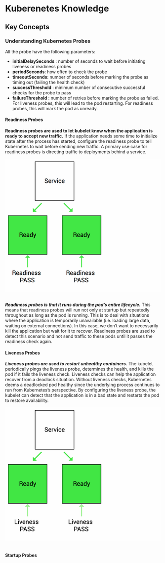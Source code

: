 # Kuberenetes Knowledge 

## Key Concepts


### Understanding Kubernetes Probes

All the probe have the following parameters:

* **initialDelaySeconds** : number of seconds to wait before initiating liveness or readiness probes
* **periodSeconds**: how often to check the probe
* **timeoutSeconds**: number of seconds before marking the probe as timing out (failing the health check)
* **successThreshold** : minimum number of consecutive successful checks for the probe to pass
* **failureThreshold** : number of retries before marking the probe as failed. For liveness probes, this will lead to the pod restarting. For readiness probes, this will mark the pod as unready.

#### **Readiness Probes**
**Readiness probes are used to let kubelet know when the application is ready to accept new traffic.** If the application needs some time to initialize state after the process has started, configure the readiness probe to tell Kubernetes to wait before sending new traffic. A primary use case for readiness probes is directing traffic to deployments behind a service.

![zoomify](imgs/readness_probe.gif)<br></br>

***Readiness probes is that it runs during the pod’s entire lifecycle.*** This means that readiness probes will run not only at startup but repeatedly throughout as long as the pod is running. This is to deal with situations where the application is temporarily unavailable (i.e. loading large data, waiting on external connections). In this case, we don’t want to necessarily kill the application but wait for it to recover. Readiness probes are used to detect this scenario and not send traffic to these pods until it passes the readiness check again.

#### **Liveness Probes**
***Liveness probes are used to restart unhealthy containers.*** The kubelet periodically pings the liveness probe, determines the health, and kills the pod if it fails the liveness check. Liveness checks can help the application recover from a deadlock situation. Without liveness checks, Kubernetes deems a deadlocked pod healthy since the underlying process continues to run from Kubernetes’s perspective. By configuring the liveness probe, the kubelet can detect that the application is in a bad state and restarts the pod to restore availability.

![zoomify](imgs/liveness_probe.gif)<br></br>


#### **Startup Probes**

